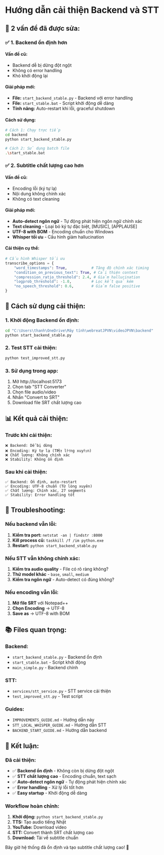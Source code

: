 # Hướng dẫn cải thiện Backend và STT

## 🎯 **2 vấn đề đã được sửa:**

### ✅ **1. Backend ổn định hơn**

#### **Vấn đề cũ:**
- Backend dễ bị dừng đột ngột
- Không có error handling
- Khó khởi động lại

#### **Giải pháp mới:**
- **File:** `start_backend_stable.py` - Backend với error handling
- **File:** `start_stable.bat` - Script khởi động dễ dàng
- **Tính năng:** Auto-restart khi lỗi, graceful shutdown

#### **Cách sử dụng:**
```bash
# Cách 1: Chạy trực tiếp
cd backend
python start_backend_stable.py

# Cách 2: Sử dụng batch file
.\start_stable.bat
```

### ✅ **2. Subtitle chất lượng cao hơn**

#### **Vấn đề cũ:**
- Encoding lỗi (ký tự lạ)
- Nội dung không chính xác
- Không có text cleaning

#### **Giải pháp mới:**
- **Auto-detect ngôn ngữ** - Tự động phát hiện ngôn ngữ chính xác
- **Text cleaning** - Loại bỏ ký tự đặc biệt, [MUSIC], [APPLAUSE]
- **UTF-8 with BOM** - Encoding chuẩn cho Windows
- **Whisper tối ưu** - Cấu hình giảm hallucination

#### **Cải thiện cụ thể:**
```python
# Cấu hình Whisper tối ưu
transcribe_options = {
    "word_timestamps": True,           # Tăng độ chính xác timing
    "condition_on_previous_text": True, # Cải thiện context
    "compression_ratio_threshold": 2.4, # Giảm hallucination
    "logprob_threshold": -1.0,         # Lọc kết quả kém
    "no_speech_threshold": 0.6,        # Giảm false positive
}
```

## 🚀 **Cách sử dụng cải thiện:**

### **1. Khởi động Backend ổn định:**
```bash
cd "C:\Users\thanh\OneDrive\Máy tính\webreatJPVN\videoJPVN\backend"
python start_backend_stable.py
```

### **2. Test STT cải thiện:**
```bash
python test_improved_stt.py
```

### **3. Sử dụng trong app:**
1. Mở http://localhost:5173
2. Chọn tab "STT Converter"
3. Chọn file audio/video
4. Nhấn "Convert to SRT"
5. Download file SRT chất lượng cao

## 📊 **Kết quả cải thiện:**

### **Trước khi cải thiện:**
```
❌ Backend: Dễ bị dừng
❌ Encoding: Ký tự lạ (T盻ｫ lﾃｲng xuyﾃｪn)
❌ Chất lượng: Không chính xác
❌ Stability: Không ổn định
```

### **Sau khi cải thiện:**
```
✅ Backend: Ổn định, auto-restart
✅ Encoding: UTF-8 chuẩn (Từ lòng xuyên)
✅ Chất lượng: Chính xác, 27 segments
✅ Stability: Error handling tốt
```

## 🔧 **Troubleshooting:**

### **Nếu backend vẫn lỗi:**
1. **Kiểm tra port:** `netstat -an | findstr :8000`
2. **Kill process cũ:** `taskkill /f /im python.exe`
3. **Restart:** `python start_backend_stable.py`

### **Nếu STT vẫn không chính xác:**
1. **Kiểm tra audio quality** - File có rõ ràng không?
2. **Thử model khác** - `base`, `small`, `medium`
3. **Kiểm tra ngôn ngữ** - Auto-detect có đúng không?

### **Nếu encoding vẫn lỗi:**
1. **Mở file SRT** với Notepad++
2. **Chọn Encoding** → UTF-8
3. **Save as** → UTF-8 with BOM

## 📚 **Files quan trọng:**

### **Backend:**
- `start_backend_stable.py` - Backend ổn định
- `start_stable.bat` - Script khởi động
- `main_simple.py` - Backend chính

### **STT:**
- `services/stt_service.py` - STT service cải thiện
- `test_improved_stt.py` - Test script

### **Guides:**
- `IMPROVEMENTS_GUIDE.md` - Hướng dẫn này
- `STT_LOCAL_WHISPER_GUIDE.md` - Hướng dẫn STT
- `BACKEND_START_GUIDE.md` - Hướng dẫn backend

## 🎉 **Kết luận:**

### **Đã cải thiện:**
- ✅ **Backend ổn định** - Không còn bị dừng đột ngột
- ✅ **STT chất lượng cao** - Encoding chuẩn, text sạch
- ✅ **Auto-detect ngôn ngữ** - Tự động phát hiện chính xác
- ✅ **Error handling** - Xử lý lỗi tốt hơn
- ✅ **Easy startup** - Khởi động dễ dàng

### **Workflow hoàn chỉnh:**
1. **Khởi động:** `python start_backend_stable.py`
2. **TTS:** Tạo audio tiếng Nhật
3. **YouTube:** Download video
4. **STT:** Convert thành SRT chất lượng cao
5. **Download:** Tải về subtitle chuẩn

Bây giờ hệ thống đã ổn định và tạo subtitle chất lượng cao! 🎯
